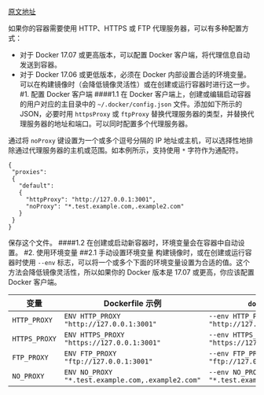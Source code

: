 [原文地址](https://docs.docker.com/network/proxy/)

如果你的容器需要使用 HTTP、HTTPS 或 FTP 代理服务器，可以有多种配置方式：

- 对于 Docker 17.07 或更高版本，可以配置 Docker 客户端，将代理信息自动发送到容器。
- 对于 Docker 17.06 或更低版本，必须在 Docker 内部设置合适的环境变量。可以在构建镜像时（会降低镜像灵活性）或在创建或运行容器时进行这一步。
#1. 配置 Docker 客户端
####1.1 
在 Docker 客户端上，创建或编辑启动容器的用户对应的主目录中的 `~/.docker/config.json` 文件。添加如下所示的 JSON，必要时用 `httpsProxy` 或 `ftpProxy` 替换代理服务器的类型，并替换代理服务器的地址和端口。可以同时配置多个代理服务器。

通过将 `noProxy` 键设置为一个或多个逗号分隔的 IP 地址或主机，可以选择性地排除通过代理服务器的主机或范围。如本例所示，支持使用 `*` 字符作为通配符。
```
{
 "proxies":
 {
   "default":
   {
     "httpProxy": "http://127.0.0.1:3001",
     "noProxy": "*.test.example.com,.example2.com"
   }
 }
}
```
保存这个文件。
####1.2 在创建或启动新容器时，环境变量会在容器中自动设置。
#2. 使用环境变量
##2.1 手动设置环境变量
构建镜像时，或在创建或运行容器时使用 `--env` 标志，可以将一个或多个下面的环境变量设置为合适的值。这个方法会降低镜像灵活性，所以如果你的 Docker 版本是 17.07 或更高，你应该配置 Docker 客户端。

|变量|  Dockerfile 示例|  `docker run` 示例|
|-|-|-|
|`HTTP_PROXY`|  `ENV HTTP_PROXY "http://127.0.0.1:3001"`| `--env HTTP_PROXY "http://127.0.0.1:3001"`
|`HTTPS_PROXY`| `ENV HTTPS_PROXY "https://127.0.0.1:3001"`| `--env HTTPS_PROXY "https://127.0.0.1:3001"`
|`FTP_PROXY`| `ENV FTP_PROXY "ftp://127.0.0.1:3001"`| `--env FTP_PROXY "ftp://127.0.0.1:3001"`
|`NO_PROXY`|  `ENV NO_PROXY "*.test.example.com,.example2.com"`|  `--env NO_PROXY "*.test.example.com,.example2.com"`